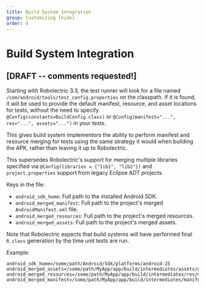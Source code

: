 ```yaml
---
title: Build System Integration
group: Customizing [hide]
order: 4
---
```


# Build System Integration

## [DRAFT -- comments requested!]

Starting with Robolectric 3.3, the test runner will look for a file named `/com/android/tools/test_config.properties` on the classpath. If it is found, it will be used to provide the default manifest, resource, and asset locations for tests, without the need to specify `@Config(constants=BuildConfig.class)` or `@Config(manifest="...", res="...", assets="...")` in your tests.

This gives build system implementors the ability to perform manifest and resource merging for tests using the same strategy it would when building the APK, rather than leaving it up to Robolectric.

This supersedes Robolectric's support for merging multiple libraries specified via `@Config(libraries = {"lib1", "lib2"})` and `project.properties` support from legacy Eclipse ADT projects.

Keys in the file:
- `android_sdk_home`: Full path to the installed Android SDK.
- `android_merged_manifest`: Full path to the project's merged `AndroidManifest.xml` file.
- `android_merged_resources`: Full path to the project's merged resources.
- `android_merged_assets`: Full path to the project's merged assets.

Note that Robolectric expects that build systems will have performed final `R.class` generation by the time unit tests are run.

Example:

```properties
android_sdk_home=/some/path/Android/Sdk/platforms/android-25
android_merged_assets=/some/path/MyApp/app/build/intermediates/assets/debug
android_merged_resources=/some/path/MyApp/app/build/intermediates/res/merged/debug
android_merged_manifest=/some/path/MyApp/app/build/intermediates/manifests/full/debug/AndroidManifest.xml
```
